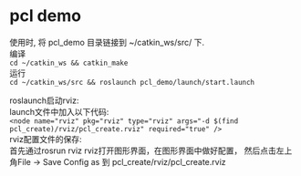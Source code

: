 # pcl demo
使用时, 将 pcl_demo 目录链接到 ~/catkin_ws/src/ 下. <br>
编译 <br>
```cd ~/catkin_ws && catkin_make```
<br> 运行 <br>
```cd ~/catkin_ws/src && roslaunch pcl_demo/launch/start.launch```

roslaunch启动rviz:<br>
launch文件中加入以下代码:<br>
```<node name="rviz" pkg="rviz" type="rviz" args="-d $(find pcl_create)/rviz/pcl_create.rviz" required="true" />```
<br> rviz配置文件的保存: <br>
首先通过rosrun rviz rviz打开图形界面，在图形界面中做好配置， 然后点击左上角File -> Save Config as 到 pcl_create/rviz/pcl_create.rviz
